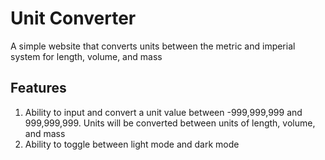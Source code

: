 # Unit Converter
A simple website that converts units between the metric and imperial system for length, volume, and mass

## Features
1) Ability to input and convert a unit value between -999,999,999 and 999,999,999. Units will be converted between units of length, volume, and mass
2) Ability to toggle between light mode and dark mode

